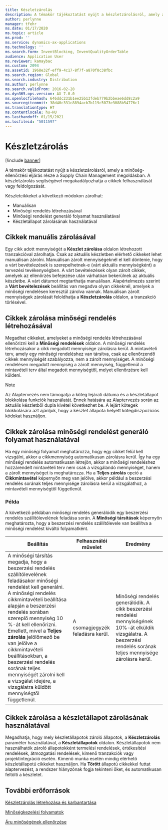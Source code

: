 ```yaml
---
title: Készletzárolás
description: A témakör tájékoztatást nyújt a készletzárolásról, amely a minőség-ellenőrzési eljárás része a Supply Chain Management megoldásban. A készletzárolás segítségével megakadályozhatja a cikkek felhasználását vagy feldolgozását.
author: perlynne
manager: tfehr
ms.date: 01/17/2020
ms.topic: article
ms.prod: ''
ms.service: dynamics-ax-applications
ms.technology: ''
ms.search.form: InventBlocking, InventQualityOrderTable
audience: Application User
ms.reviewer: kamaybac
ms.custom: 2094
ms.assetid: 1968e32f-eff9-4c17-8f7f-a870f0c38fbc
ms.search.region: Global
ms.search.industry: Distribution
ms.author: perlynne
ms.search.validFrom: 2016-02-28
ms.dyn365.ops.version: AX 7.0.0
ms.openlocfilehash: 646ddc231b1ee25b13fdeb779b2bbeae6dd8c2a9
ms.sourcegitcommit: 38d40c331c8894acb7b119c5073e3088b54776c1
ms.translationtype: HT
ms.contentlocale: hu-HU
ms.lasthandoff: 01/15/2021
ms.locfileid: "5011597"
---
```

# <a name="inventory-blocking"></a>Készletzárolás

[!include [banner](../includes/banner.md)]

A témakör tájékoztatást nyújt a készletzárolásról, amely a minőség-ellenőrzési eljárás része a Supply Chain Management megoldásban. A készletzárolás segítségével megakadályozhatja a cikkek felhasználását vagy feldolgozását.

Készletcikkeket a következő módokon zárolhat:
-   Manuálisan
-   Minőségi rendelés létrehozásával
-   Minőségi rendelést generáló folyamat használatával
-   Készletállapot zárolásának használatával

## <a name="blocking-items-manually"></a>Cikkek manuális zárolásával
Egy cikk adott mennyiségét a **Készlet zárolása** oldalon létrehozott tranzakcióval zárolhatja. Csak az aktuális készletben elérhető cikkeket lehet manuálisan zárolni. Manuálisan zárolt mennyiségeknél el kell döntenie, hogy a várt bevételezések is szerepelhetnek-e (várt aktuális mennyiségként) a tervezési tevékenységben. A várt bevételezések olyan zárolt cikkek, amelyek az ellenőrzés befejezése után várhatóan bekerülnek az aktuális készletbe. A várt dátumot megtarthatja manuálisan. Alapértelmezés szerint a **Várt bevételezések** beállítás van megadva olyan cikkeknél, amelyek a minőségi rendelésen keresztül zárolva vannak. Manuálisan zárolt mennyiségek zárolását feloldhatja a **Készletzárolás** oldalon, a tranzakció törlésével.

## <a name="blocking-items-by-creating-a-quality-order"></a>Cikkek zárolása minőségi rendelés létrehozásával
Megadhat cikkeket, amelyeket a minőségi rendelés létrehozásával ellenőrizni kell a **Minőségi rendelések** oldalon. A minőségi rendelés létrehozásakor a cikk megadott mennyisége zárolásra kerül. A mintavételi terv, amely egy minőségi rendeléshez van társítva, csak az ellenőrzendő cikkek mennyiségét szabályozza, nem a zárolt mennyiséget. A minőségi rendelésen megadott mennyiség a zárolt mennyiség, függetlenül a mintavételi terv által megadott mennyiségtől, melyet ellenőrzésre kell küldeni.

> [!NOTE]
> Az Alaptervezés nem támogatja a köteg lejárati dátuma és a készletállapot blokkolása funkciók használatát. Ennek hatására az Alaptervezés során az aktuális készletből dupla kivétel következhet be. A lejárt kötegek blokkolására azt ajánljuk, hogy a készlet állapota helyett kötegdiszpozíciós kódokat használjon.

## <a name="blocking-items-by-using-a-process-that-generates-a-quality-order"></a>Cikkek zárolása minőségi rendelést generáló folyamat használatával
Ha egy minőségi folyamat meghatározza, hogy egy cikket felül kell vizsgálni, akkor a cikkmennyiség automatikusan zárolásra kerül. Így ha egy minőségi rendelés automatikusan létrejön, akkor a minőségi rendeléshez hozzárendelt mintavételi terv nem csak a vizsgálandó mennyiséget, hanem a zárolt mennyiséget is meghatározza. Ha a **Teljes zárolás** opció a **Cikkmintavétel** képernyőn meg van jelölve, akkor például a beszerzési rendelés sorának teljes mennyisége zárolásra kerül a vizsgálathoz, a mintavételi mennyiségtől függetlenül.
### <a name="example"></a>Példa

A következő példában minőségi rendelés generálódik egy beszerzési rendelés szállítólevelének feladása során. A **Minőségi társítások** képernyőn meghatározta, hogy a beszerzési rendelés szállítólevele van beállítva a minőségi rendelést kiváltó folyamatként.

|Beállítás                                                                     |Felhasználói művelet                 |Eredmény             |
|--------------------------------------------------------------------------|----------------------------|-------------------|
| A minőségi társítás megadja, hogy a beszerzési rendelés szállítólevelének feladásakor minőségi rendelést kell generálni. A minőségi rendelés cikkmintavételi beállítása alapján a beszerzési rendelés sorában szereplő mennyiség 10 %-át kell ellenőrizni. Emellett, mivel a **Teljes zárolás** jelölőmező be van jelölve a cikkmintavételi beállításokban, a beszerzési rendelés sorának teljes mennyiségét zárolni kell a vizsgálat idejére, a vizsgálatra küldött mennyiségtől függetlenül. | A csomagjegyzék feladásra kerül. | Minőségi rendelés generálódik. A cikk beszerzési rendelési mennyiségének 10%-át elküldik vizsgálatra. A beszerzési rendelés sorának teljes mennyisége zárolásra kerül. |

## <a name="blocking-items-by-using-inventory-status-blocking"></a>Cikkek zárolása a készletállapot zárolásának használatával
Megadhatja, hogy mely készletállapotok zároló állapotok, a **Készletzárolás** paraméter használatával, a **Készletállapotok** oldalon.  Készletállapotok nem használhatók zároló állapotokként termelési rendelések, értékesítési rendelések, átmozgatási rendelések, kimenő tranzakciók vagy projektintegráció esetén. Kimenő munka esetén mindig elérhető készletállapotú cikkeket használjon. Ha **Törött** állapotú cikkekkel futtat alaptervezést, a rendszer hiányzónak fogja tekinteni őket, és automatikusan feltölti a készletet.



<a name="additional-resources"></a>További erőforrások
--------

[Készletzárolás létrehozása és karbantartása](tasks/create-maintain-inventory-blocking.md)

[Minőségkezelési folyamatok](quality-management-processes.md)

[Áru minőségének ellenőrzése](tasks/inspect-quality-goods.md)
